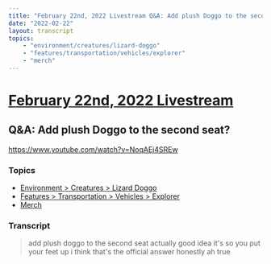 ```yaml
---
title: "February 22nd, 2022 Livestream Q&A: Add plush Doggo to the second seat?"
date: "2022-02-22"
layout: transcript
topics:
    - "environment/creatures/lizard-doggo"
    - "features/transportation/vehicles/explorer"
    - "merch"
---
```

# [February 22nd, 2022 Livestream](../2022-02-22.md)
## Q&A: Add plush Doggo to the second seat?
https://www.youtube.com/watch?v=NoqAEj4SREw

### Topics
* [Environment > Creatures > Lizard Doggo](../topics/environment/creatures/lizard-doggo.md)
* [Features > Transportation > Vehicles > Explorer](../topics/features/transportation/vehicles/explorer.md)
* [Merch](../topics/merch.md)

### Transcript

> add plush doggo to the second seat actually good idea it's so you put your feet up i think that's the official answer honestly ah true
